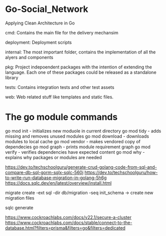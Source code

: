 # Go-Social_Network

Applying Clean Architecture in Go

cmd: Contains the main file for the delivery mechansim

deployment: Deployment scripts

internal: The most important folder, contains the implementation of all the alyers and components

pkg: Project indepoendent packages with the intention of extending the language. Each one of these packages could be released as a standalone library

tests: Contains integration tests and other test assets

web: Web related stuff like templates and static files.
 
# The go module commands

go mod init - initializes new moduole in current directory
go mod tidy - adds missing and removes unused modules
go mod download - downloads modules to local cache
go mod vendor - makes vendored copy of dependecies
go mod graph - prints module requirement graph
go mod verify - verifies dependencies have expected content
go mod why - explains why packages or modules are needed


https://dev.to/techschoolguru/generate-crud-golang-code-from-sql-and-compare-db-sql-gorm-sqlx-sqlc-560j
https://dev.to/techschoolguru/how-to-write-run-database-migration-in-golang-5h6g
https://docs.sqlc.dev/en/latest/overview/install.html

migrate create -ext sql -dir db/migration -seq init_schema -> create new migration files

sqlc generate

https://www.cockroachlabs.com/docs/v22.1/secure-a-cluster
https://www.cockroachlabs.com/docs/stable/connect-to-the-database.html?filters=prisma&filters=go&filters=dedicated